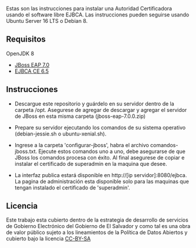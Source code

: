 Estas son las instrucciones para instalar una Autoridad Certificadora usando el software libre EJBCA. Las instrucciones pueden seguirse usando Ubuntu Server 16 LTS o Debian 8. 

## Requisitos

OpenJDK 8
* [JBoss EAP 7.0](https://developers.redhat.com/download-manager/file/jboss-eap-7.0.0.zip) 
* [EJBCA CE 6.5](https://sourceforge.net/projects/ejbca/files/ejbca6/ejbca_6_5_0/ejbca_ce_6_5.0.5.zip)


## Instrucciones

- Descargue este repositorio y guárdelo en su servidor dentro de la carpeta /opt. Asegurese de agregar de descargar y agregar el servidor de JBoss en esta misma carpeta (jboss-eap-7.0.0.zip)
 
- Prepare su servidor ejecutando los comandos de su sistema operativo (debian-jessie.sh o ubuntu-xenial.sh).  

- Ingrese a la carpeta 'configurar-jboss', habra el archivo comandos-jboss.txt. Ejecute estos comandos uno a uno, debe asegurarse de que JBoss los comandos procesa con éxito. Al final asegurese de copiar e instalar el certificado de superadmin en la maquina que desee. 

- La interfaz publica estará disponible en http://[ip servidor]:8080/ejbca. La pagina de administración esta disponible solo para las maquinas  que tengan instalado el certificado de 'superadmin'. 

## Licencia

Este trabajo esta cubierto dentro de la estrategia de desarrollo de servicios de Gobierno Electrónico del Gobierno de El Salvador y como tal es una obra de valor público sujeto a los lineamientos de la Política de Datos Abiertos y cubierto bajo la licencia [CC-BY-SA](https://creativecommons.org/licenses/by-sa/3.0/deed.es)  
